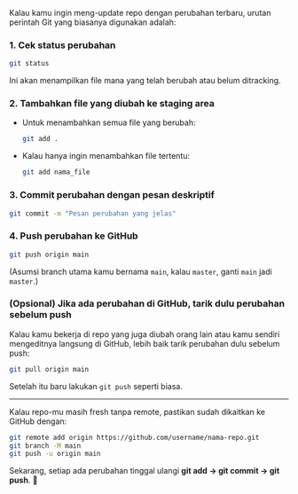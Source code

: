Kalau kamu ingin meng-update repo dengan perubahan terbaru, urutan perintah Git yang biasanya digunakan adalah:  

### **1. Cek status perubahan**  
```sh
git status
```
Ini akan menampilkan file mana yang telah berubah atau belum ditracking.

### **2. Tambahkan file yang diubah ke staging area**  
- Untuk menambahkan semua file yang berubah:  
  ```sh
  git add .
  ```
- Kalau hanya ingin menambahkan file tertentu:  
  ```sh
  git add nama_file
  ```

### **3. Commit perubahan dengan pesan deskriptif**  
```sh
git commit -m "Pesan perubahan yang jelas"
```

### **4. Push perubahan ke GitHub**  
```sh
git push origin main
```
(Asumsi branch utama kamu bernama `main`, kalau `master`, ganti `main` jadi `master`.)

### **(Opsional) Jika ada perubahan di GitHub, tarik dulu perubahan sebelum push**  
Kalau kamu bekerja di repo yang juga diubah orang lain atau kamu sendiri mengeditnya langsung di GitHub, lebih baik tarik perubahan dulu sebelum push:  
```sh
git pull origin main
```
Setelah itu baru lakukan `git push` seperti biasa.

---

Kalau repo-mu masih fresh tanpa remote, pastikan sudah dikaitkan ke GitHub dengan:  
```sh
git remote add origin https://github.com/username/nama-repo.git
git branch -M main
git push -u origin main
```

Sekarang, setiap ada perubahan tinggal ulangi **git add → git commit → git push**. 🚀